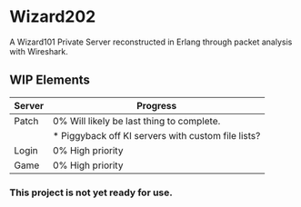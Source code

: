 # Wizard202
A Wizard101 Private Server reconstructed in Erlang through packet analysis with Wireshark.

## WIP Elements
Server | Progress
------ | --------
Patch  | 0% Will likely be last thing to complete.
       | * Piggyback off KI servers with custom file lists?
Login  | 0% High priority
Game   | 0% High priority

### This project is not yet ready for use.

